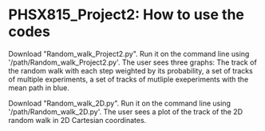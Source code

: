 # PHSX815_Project2: How to use the codes

Download "Random_walk_Project2.py". Run it on the command line using '/path/Random_walk_Project2.py'. The user sees three graphs: The track of the random walk with each step weighted by its probability, a set of tracks of multiple experiments, a set of tracks of mutliple exeperiments with the mean path in blue.


Download "Random_walk_2D.py". Run it on the command line using '/path/Random_walk_2D.py'. The user sees a plot of the track of the 2D random walk in 2D Cartesian coordinates.
